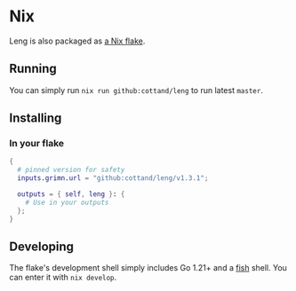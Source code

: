 # Nix

Leng is also packaged as [a Nix flake](../../flake.nix).

## Running

You can simply run `nix run github:cottand/leng` to run latest `master`.

## Installing

### In your flake

```nix
{
  # pinned version for safety
  inputs.grimn.url = "github:cottand/leng/v1.3.1"; 

  outputs = { self, leng }: {
    # Use in your outputs
  };
}
```


## Developing

The flake's development shell simply includes Go 1.21+ and a [fish](https://fishshell.com/) shell. You can enter it with `nix develop`.

